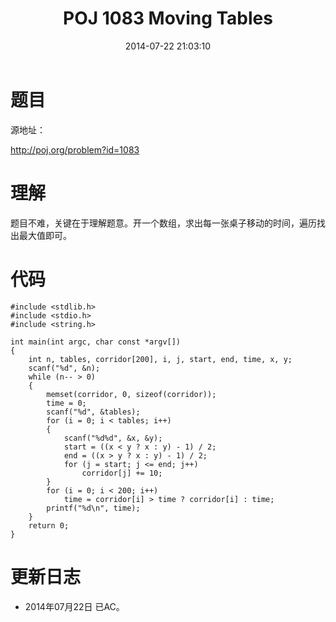 ﻿---
title: POJ 1083 Moving Tables
date: 2014-07-22 21:03:10
categories: Exercise
toc: true
---
# 题目
源地址：

http://poj.org/problem?id=1083

# 理解
题目不难，关键在于理解题意。开一个数组，求出每一张桌子移动的时间，遍历找出最大值即可。

<!-- more -->

# 代码

```
#include <stdlib.h>
#include <stdio.h>
#include <string.h>

int main(int argc, char const *argv[])
{
    int n, tables, corridor[200], i, j, start, end, time, x, y;
    scanf("%d", &n);
    while (n-- > 0)
    {
        memset(corridor, 0, sizeof(corridor));
        time = 0;
        scanf("%d", &tables);
        for (i = 0; i < tables; i++)
        {
            scanf("%d%d", &x, &y);
            start = ((x < y ? x : y) - 1) / 2;
            end = ((x > y ? x : y) - 1) / 2;
            for (j = start; j <= end; j++)
                corridor[j] += 10;
        }
        for (i = 0; i < 200; i++)
            time = corridor[i] > time ? corridor[i] : time;
        printf("%d\n", time);
    }
    return 0;
}

```

# 更新日志
- 2014年07月22日 已AC。